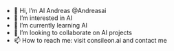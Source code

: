 - 👋 Hi, I’m AI Andreas @Andreasai
- 👀 I’m interested in AI
- 🌱 I’m currently learning AI
- 💞️ I’m looking to collaborate on AI projects
- 📫 How to reach me: visit consileon.ai and contact me

<!---
Andreasai/Andreasai is a ✨ special ✨ repository because its `README.md` (this file) appears on your GitHub profile.
You can click the Preview link to take a look at your changes.
--->
